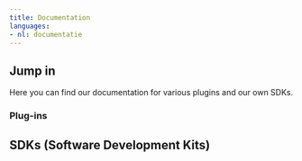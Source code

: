 ```yaml
---
title: Documentation
languages:
- nl: documentatie
---
```


## Jump in

Here you can find our documentation for various plugins and our own SDKs.

### Plug-ins

<Stack class="md:grid-cols-3 sm:grid-cols-2 grid-cols-1">
    <Integration name="woocommerce" />
    <Integration name="prestashop" />
    <Integration name="magento-2" />
    <Integration name="shopify" />
    <Integration name="shopware" />
    <Integration name="ecwid" />
    <Integration name="wix" />
    <Integration name="amazon" />
    <Integration name="ecwid" />
</Stack>

## SDKs (Software Development Kits)

<Stack class="md:grid-cols-3 sm:grid-cols-2 grid-cols-1">
    <Integration name="php-sdk" />
    <Integration name="javascript-sdk" />
</Stack>
